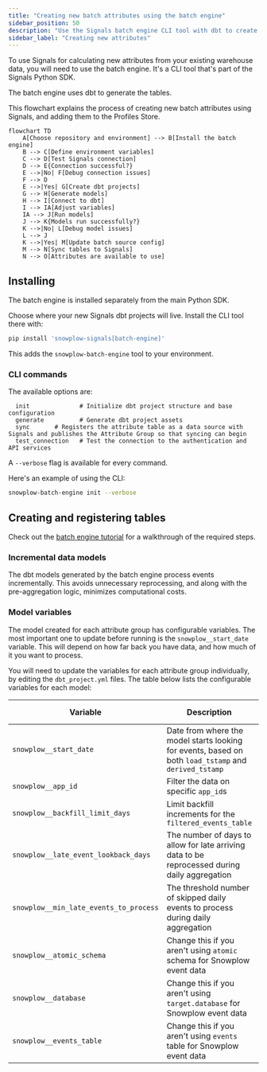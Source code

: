 ```yaml
---
title: "Creating new batch attributes using the batch engine"
sidebar_position: 50
description: "Use the Signals batch engine CLI tool with dbt to create new warehouse attribute tables and sync them to the Profiles Store."
sidebar_label: "Creating new attributes"
---
```


To use Signals for calculating new attributes from your existing warehouse data, you will need to use the batch engine. It's a CLI tool that's part of the Signals Python SDK.

The batch engine uses dbt to generate the tables.

This flowchart explains the process of creating new batch attributes using Signals, and adding them to the Profiles Store.

```mermaid
flowchart TD
    A[Choose repository and environment] --> B[Install the batch engine]
    B --> C[Define environment variables]
    C --> D[Test Signals connection]
    D --> E{Connection successful?}
    E -->|No| F[Debug connection issues]
    F --> D
    E -->|Yes| G[Create dbt projects]
    G --> H[Generate models]
    H --> I[Connect to dbt]
    I --> IA[Adjust variables]
    IA --> J[Run models]
    J --> K{Models run successfully?}
    K -->|No| L[Debug model issues]
    L --> J
    K -->|Yes| M[Update batch source config]
    M --> N[Sync tables to Signals]
    N --> O[Attributes are available to use]
```

## Installing

The batch engine is installed separately from the main Python SDK.

Choose where your new Signals dbt projects will live. Install the CLI tool there with:

```bash
pip install 'snowplow-signals[batch-engine]'
```

This adds the `snowplow-batch-engine` tool to your environment.

### CLI commands

The available options are:

```
  init              # Initialize dbt project structure and base configuration
  generate          # Generate dbt project assets
  sync       # Registers the attribute table as a data source with Signals and publishes the Attribute Group so that syncing can begin
  test_connection   # Test the connection to the authentication and API services
```

A `--verbose` flag is available for every command.

Here's an example of using the CLI:

```bash
snowplow-batch-engine init --verbose
```

## Creating and registering tables

Check out the [batch engine tutorial](/tutorials/signals-batch-engine/start/) for a walkthrough of the required steps.

### Incremental data models

The dbt models generated by the batch engine process events incrementally. This avoids unnecessary reprocessing, and along with the pre-aggregation logic, minimizes computational costs.


### Model variables

The model created for each attribute group has configurable variables. The most important one to update before running is the `snowplow__start_date` variable. This will depend on how far back you have data, and how much of it you want to process.

You will need to update the variables for each attribute group individually, by editing the `dbt_project.yml` files. The table below lists the configurable variables for each model:

| Variable                               | Description                                                                                           | Default Value  |
| -------------------------------------- | ----------------------------------------------------------------------------------------------------- | -------------- |
| `snowplow__start_date`                 | Date from where the model starts looking for events, based on both `load_tstamp` and `derived_tstamp` | `'2025-01-01'` |
| `snowplow__app_id`                     | Filter the data on specific `app_id`s                                                                 | `[]`           |
| `snowplow__backfill_limit_days`        | Limit backfill increments for the `filtered_events_table`                                             | `1`            |
| `snowplow__late_event_lookback_days`   | The number of days to allow for late arriving data to be reprocessed during daily aggregation         | `5`            |
| `snowplow__min_late_events_to_process` | The threshold number of skipped daily events to process during daily aggregation                      | `1`            |
| `snowplow__atomic_schema`              | Change this if you aren't using `atomic` schema for Snowplow event data                               | `'atomic'`     |
| `snowplow__database`                   | Change this if you aren't using `target.database` for Snowplow event data                             |                |
| `snowplow__events_table`               | Change this if you aren't using `events` table for Snowplow event data                                | `"events"`     |

